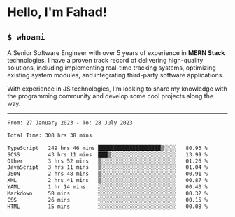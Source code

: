 <h1>Hello, I'm Fahad!</h1>

<h2><code>$ whoami</code></h2>

A Senior Software Engineer with over 5 years of experience in **MERN Stack** technologies. I have a proven track record of delivering high-quality solutions, including implementing real-time tracking systems, optimizing existing system modules, and integrating third-party software applications.

With experience in JS technologies, I'm looking to share my knowledge with the programming community and develop some cool projects along the way.

---

<!--START_SECTION:waka-->

```txt
From: 27 January 2023 - To: 28 July 2023

Total Time: 308 hrs 38 mins

TypeScript   249 hrs 46 mins ████████████████████▒░░░░   80.93 %
SCSS         43 hrs 11 mins  ███▒░░░░░░░░░░░░░░░░░░░░░   13.99 %
Other        3 hrs 52 mins   ▒░░░░░░░░░░░░░░░░░░░░░░░░   01.26 %
JavaScript   3 hrs 11 mins   ▒░░░░░░░░░░░░░░░░░░░░░░░░   01.04 %
JSON         2 hrs 48 mins   ▒░░░░░░░░░░░░░░░░░░░░░░░░   00.91 %
XML          2 hrs 41 mins   ▒░░░░░░░░░░░░░░░░░░░░░░░░   00.87 %
YAML         1 hr 14 mins    ░░░░░░░░░░░░░░░░░░░░░░░░░   00.40 %
Markdown     58 mins         ░░░░░░░░░░░░░░░░░░░░░░░░░   00.32 %
CSS          26 mins         ░░░░░░░░░░░░░░░░░░░░░░░░░   00.15 %
HTML         15 mins         ░░░░░░░░░░░░░░░░░░░░░░░░░   00.08 %
```

<!--END_SECTION:waka-->

<!--
**heyFahad/heyFahad** is a ✨ _special_ ✨ repository because its `README.md` (this file) appears on your GitHub profile.

Here are some ideas to get you started:

- 🔭 I’m currently working on ...
- 🌱 I’m currently learning ...
- 👯 I’m looking to collaborate on ...
- 🤔 I’m looking for help with ...
- 💬 Ask me about ...
- 📫 How to reach me: ...
- 😄 Pronouns: ...
- ⚡ Fun fact: ...
-->
